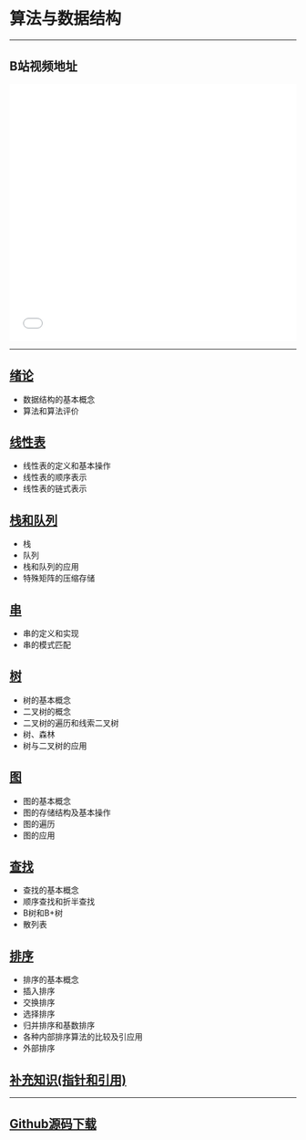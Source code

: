 # 算法与数据结构

---

## B站视频地址

<p align="center">
    <iframe src="//player.bilibili.com/player.html?aid=92191094&bvid=BV1b7411N798&cid=235888729&page=1" scrolling="no" border="0" frameborder="no" framespacing="0" allowfullscreen="true" width="100%" height="450" sandbox="allow-top-navigation allow-same-origin allow-forms allow-scripts"> </iframe>
</p>

---

## [绪论](目录/算法与数据结构/chapters/绪论.md)

- 数据结构的基本概念
- 算法和算法评价

## [线性表](目录/算法与数据结构/chapters/线性表.md)

- 线性表的定义和基本操作
- 线性表的顺序表示
- 线性表的链式表示

## [栈和队列](目录/算法与数据结构/chapters/栈和队列.md)

- 栈
- 队列
- 栈和队列的应用
- 特殊矩阵的压缩存储

## [串](目录/算法与数据结构/chapters/串.md)

- 串的定义和实现
- 串的模式匹配

## [树](目录/算法与数据结构/chapters/树.md)

- 树的基本概念
- 二叉树的概念
- 二叉树的遍历和线索二叉树
- 树、森林
- 树与二叉树的应用

## [图](目录/算法与数据结构/chapters/图.md)

- 图的基本概念
- 图的存储结构及基本操作
- 图的遍历
- 图的应用

## [查找](目录/算法与数据结构/chapters/查找.md)

- 查找的基本概念
- 顺序查找和折半查找
- B树和B+树
- 散列表

## [排序](目录/算法与数据结构/chapters/排序.md)

- 排序的基本概念
- 插入排序
- 交换排序
- 选择排序
- 归并排序和基数排序
- 各种内部排序算法的比较及引应用
- 外部排序



## [补充知识(指针和引用)](chapters/补充知识(指针和引用).md)

---

## [Github源码下载](https://github.com/Blusand/DataStructure)

